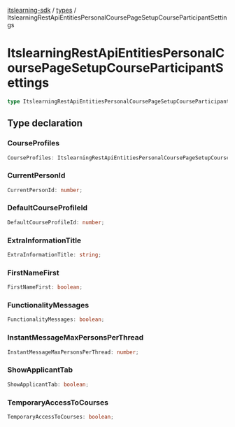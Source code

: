 [itslearning-sdk](../../modules.md) / [types](../index.md) / ItslearningRestApiEntitiesPersonalCoursePageSetupCourseParticipantSettings

# ItslearningRestApiEntitiesPersonalCoursePageSetupCourseParticipantSettings

```ts
type ItslearningRestApiEntitiesPersonalCoursePageSetupCourseParticipantSettings = object;
```

## Type declaration

### CourseProfiles

```ts
CourseProfiles: ItslearningRestApiEntitiesPersonalCoursePageSetupCourseProfile;
```

### CurrentPersonId

```ts
CurrentPersonId: number;
```

### DefaultCourseProfileId

```ts
DefaultCourseProfileId: number;
```

### ExtraInformationTitle

```ts
ExtraInformationTitle: string;
```

### FirstNameFirst

```ts
FirstNameFirst: boolean;
```

### FunctionalityMessages

```ts
FunctionalityMessages: boolean;
```

### InstantMessageMaxPersonsPerThread

```ts
InstantMessageMaxPersonsPerThread: number;
```

### ShowApplicantTab

```ts
ShowApplicantTab: boolean;
```

### TemporaryAccessToCourses

```ts
TemporaryAccessToCourses: boolean;
```
